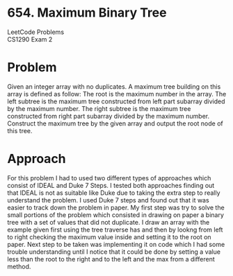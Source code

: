 # 654. Maximum Binary Tree
LeetCode Problems\
CS1290 Exam 2 

# Problem 

Given an integer array with no duplicates. A maximum tree building on this array is defined as follow:
The root is the maximum number in the array.
The left subtree is the maximum tree constructed from left part subarray divided by the maximum number.
The right subtree is the maximum tree constructed from right part subarray divided by the maximum number.
Construct the maximum tree by the given array and output the root node of this tree.

# Approach
For this problem I had to used two different types of approaches which consist of IDEAL and Duke 7 Steps. I tested both approaches finding out that IDEAL is not as suitable like Duke due to taking the extra step to really understand the problem. I used Duke 7 steps and found out that it was easier to track down the problem in paper. My first step was try to solve the small portions of the problem which consisted in drawing on paper a binary tree with a set of values that did not duplicate.
I draw an array with the example given first using the tree traverse has and then by lookng from left to right checking the 
maximum value inside and setting it to the root on paper. Next step to be taken was implementing it on code which I had some trouble understanding until I notice that it could be done by setting a value less than the root to the right and to the left
and the max from a different method.
